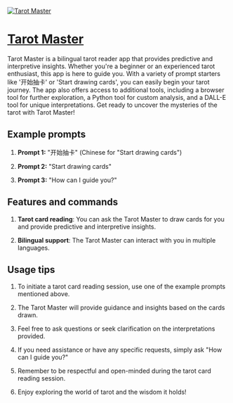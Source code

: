 [![Tarot Master](https://files.oaiusercontent.com/file-VaLwcuwWktKd6N6Bhr105jpF?se=2123-10-17T02%3A26%3A12Z&sp=r&sv=2021-08-06&sr=b&rscc=max-age%3D31536000%2C%20immutable&rscd=attachment%3B%20filename%3D7ba9b3d4-324d-4dbd-9b48-444947dfece1.png&sig=BzR10s8s6lM7FW5i2GqV/E%2BwYmkXjtL%2BxzN%2B/MVMH3w%3D)](https://chat.openai.com/g/g-JkvTbmU7y-tarot-master)

# [Tarot Master](https://chat.openai.com/g/g-JkvTbmU7y-tarot-master)

Tarot Master is a bilingual tarot reader app that provides predictive and interpretive insights. Whether you're a beginner or an experienced tarot enthusiast, this app is here to guide you. With a variety of prompt starters like '开始抽卡' or 'Start drawing cards', you can easily begin your tarot journey. The app also offers access to additional tools, including a browser tool for further exploration, a Python tool for custom analysis, and a DALL-E tool for unique interpretations. Get ready to uncover the mysteries of the tarot with Tarot Master!

## Example prompts

1. **Prompt 1:** "开始抽卡" (Chinese for "Start drawing cards")

2. **Prompt 2:** "Start drawing cards"

3. **Prompt 3:** "How can I guide you?"

## Features and commands

1. **Tarot card reading**: You can ask the Tarot Master to draw cards for you and provide predictive and interpretive insights.

2. **Bilingual support**: The Tarot Master can interact with you in multiple languages.

## Usage tips

1. To initiate a tarot card reading session, use one of the example prompts mentioned above.

2. The Tarot Master will provide guidance and insights based on the cards drawn.

3. Feel free to ask questions or seek clarification on the interpretations provided.

4. If you need assistance or have any specific requests, simply ask "How can I guide you?"

5. Remember to be respectful and open-minded during the tarot card reading session.

6. Enjoy exploring the world of tarot and the wisdom it holds!